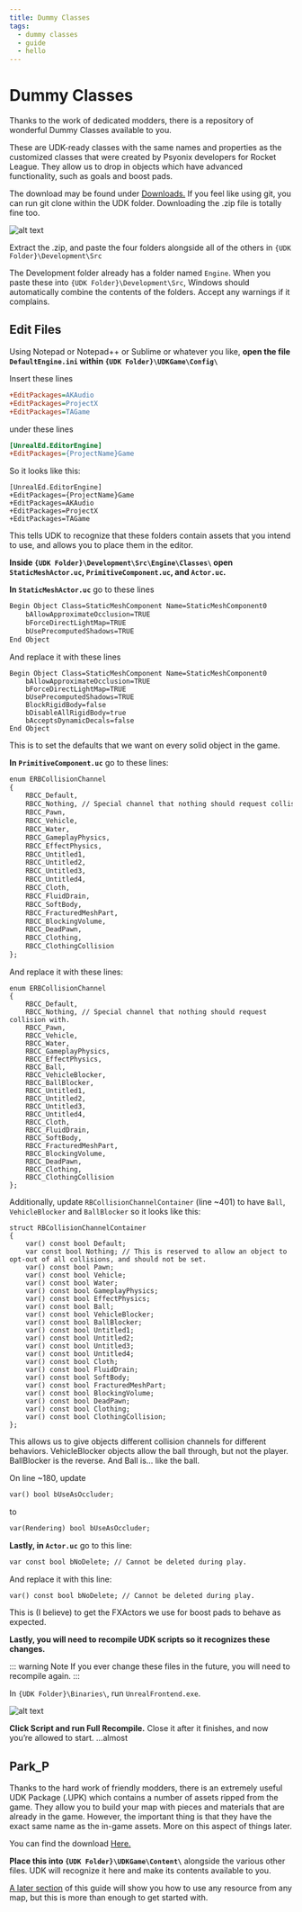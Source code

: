 ```yaml
---
title: Dummy Classes
tags:
  - dummy classes
  - guide
  - hello
---
```


# Dummy Classes

Thanks to the work of dedicated modders, there is a repository of wonderful Dummy Classes available to you.

These are UDK-ready classes with the same names and properties as the customized classes that were created by Psyonix developers for Rocket League. They allow us to drop in objects which have advanced functionality, such as goals and boost pads.

The download may be found under [Downloads.](../resources/downloads.md#setup)
If you feel like using git, you can run git clone within the UDK folder. Downloading the .zip file is totally fine too.

![alt text](/images/udk/essential/dummyclasses_location.png "Lots of goodies")

Extract the .zip, and paste the four folders alongside all of the others in
`{UDK Folder}\Development\Src`

The Development folder already has a folder named `Engine`. When you paste these into `{UDK Folder}\Development\Src`, Windows should automatically combine the contents of the folders. Accept any warnings if it complains.

## Edit Files <Badge text="important" type="tip"/>

Using Notepad or Notepad++ or Sublime or whatever you like, **open the file `DefaultEngine.ini` within `{UDK Folder}\UDKGame\Config\`**

Insert these lines

```ini
+EditPackages=AKAudio
+EditPackages=ProjectX
+EditPackages=TAGame
```

under these lines

```ini
[UnrealEd.EditorEngine]
+EditPackages={ProjectName}Game
```

So it looks like this:

```ini{3-5}
[UnrealEd.EditorEngine]
+EditPackages={ProjectName}Game
+EditPackages=AKAudio
+EditPackages=ProjectX
+EditPackages=TAGame
```

This tells UDK to recognize that these folders contain assets that you intend to use, and allows you to place them in the editor.

**Inside `{UDK Folder}\Development\Src\Engine\Classes\` open `StaticMeshActor.uc`, `PrimitiveComponent.uc`, and `Actor.uc`.**

**In `StaticMeshActor.uc`** go to these lines

```txt
Begin Object Class=StaticMeshComponent Name=StaticMeshComponent0
    bAllowApproximateOcclusion=TRUE
    bForceDirectLightMap=TRUE
    bUsePrecomputedShadows=TRUE
End Object
```

And replace it with these lines

```txt{5-7}
Begin Object Class=StaticMeshComponent Name=StaticMeshComponent0
    bAllowApproximateOcclusion=TRUE
    bForceDirectLightMap=TRUE
    bUsePrecomputedShadows=TRUE
    BlockRigidBody=false
    bDisableAllRigidBody=true
    bAcceptsDynamicDecals=false
End Object
```

This is to set the defaults that we want on every solid object in the game.

**In `PrimitiveComponent.uc`** go to these lines:

```txt
enum ERBCollisionChannel
{
    RBCC_Default,
    RBCC_Nothing, // Special channel that nothing should request collision with.
    RBCC_Pawn,
    RBCC_Vehicle,
    RBCC_Water,
    RBCC_GameplayPhysics,
    RBCC_EffectPhysics,
    RBCC_Untitled1,
    RBCC_Untitled2,
    RBCC_Untitled3,
    RBCC_Untitled4,
    RBCC_Cloth,
    RBCC_FluidDrain,
    RBCC_SoftBody,
    RBCC_FracturedMeshPart,
    RBCC_BlockingVolume,
    RBCC_DeadPawn,
    RBCC_Clothing,
    RBCC_ClothingCollision
};
```

And replace it with these lines:

```txt{10-12}
enum ERBCollisionChannel
{
    RBCC_Default,
    RBCC_Nothing, // Special channel that nothing should request collision with.
    RBCC_Pawn,
    RBCC_Vehicle,
    RBCC_Water,
    RBCC_GameplayPhysics,
    RBCC_EffectPhysics,
    RBCC_Ball,
    RBCC_VehicleBlocker,
    RBCC_BallBlocker,
    RBCC_Untitled1,
    RBCC_Untitled2,
    RBCC_Untitled3,
    RBCC_Untitled4,
    RBCC_Cloth,
    RBCC_FluidDrain,
    RBCC_SoftBody,
    RBCC_FracturedMeshPart,
    RBCC_BlockingVolume,
    RBCC_DeadPawn,
    RBCC_Clothing,
    RBCC_ClothingCollision
};
```

Additionally, update `RBCollisionChannelContainer` (line ~401) to have `Ball`, `VehicleBlocker` and `BallBlocker` so it looks like this:

```txt{10-12}
struct RBCollisionChannelContainer
{
    var() const bool Default;
    var const bool Nothing; // This is reserved to allow an object to opt-out of all collisions, and should not be set.
    var() const bool Pawn;
    var() const bool Vehicle;
    var() const bool Water;
    var() const bool GameplayPhysics;
    var() const bool EffectPhysics;
    var() const bool Ball;
    var() const bool VehicleBlocker;
    var() const bool BallBlocker;
    var() const bool Untitled1;
    var() const bool Untitled2;
    var() const bool Untitled3;
    var() const bool Untitled4;
    var() const bool Cloth;
    var() const bool FluidDrain;
    var() const bool SoftBody;
    var() const bool FracturedMeshPart;
    var() const bool BlockingVolume;
    var() const bool DeadPawn;
    var() const bool Clothing;
    var() const bool ClothingCollision;
};
```

This allows us to give objects different collision channels for different behaviors. VehicleBlocker objects allow the ball through, but not the player. BallBlocker is the reverse. And Ball is… like the ball.

On line ~180, update

```txt
var() bool bUseAsOccluder;
```

to

```txt
var(Rendering) bool bUseAsOccluder;
```

**Lastly, in `Actor.uc`** go to this line:

```txt
var const bool bNoDelete; // Cannot be deleted during play.
```

And replace it with this line:

```txt
var() const bool bNoDelete; // Cannot be deleted during play.
```

This is (I believe) to get the FXActors we use for boost pads to behave as expected.

**Lastly, you will need to recompile UDK scripts so it recognizes these changes.**

::: warning Note
If you ever change these files in the future, you will need to recompile again.
:::

In `{UDK Folder}\Binaries\`, run `UnrealFrontend.exe`.

![alt text](/images/udk/essential/image81.png "Because you bake a cake before you ship it... thanks TJ")

**Click Script and run Full Recompile.** Close it after it finishes, and now you’re allowed to start.
...almost

## Park_P

Thanks to the hard work of friendly modders, there is an extremely useful UDK Package (.UPK) which contains a number of assets ripped from the game. They allow you to build your map with pieces and materials that are already in the game. However, the important thing is that they have the exact same name as the in-game assets. More on this aspect of things later.

You can find the download [Here.](../resources/downloads.md#setup)

**Place this into `{UDK Folder}\UDKGame\Content\`** alongside the various other files. UDK will recognize it here and make its contents available to you.

[A later section](../guide/udk/dummy_assets.md) of this guide will show you how to use any resource from any map, but this is more than enough to get started with.
